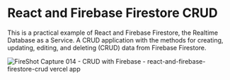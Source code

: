 # React and Firebase Firestore CRUD
This is a practical example of React and Firebase Firestore, the Realtime Database as a Service. A CRUD application with the methods for creating, updating, editing, and deleting (CRUD) data from Firebase Firestore.

![FireShot Capture 014 - CRUD with Firebase - react-and-firebase-firestore-crud vercel app](https://github.com/adore1968/react-and-firebase-firestore-crud/assets/101434158/013e16af-18da-4add-8f62-0e67ee680d76)
